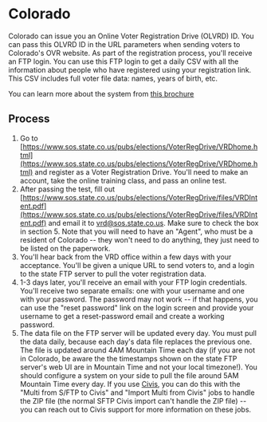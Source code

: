 # Colorado

Colorado can issue you an Online Voter Registration Drive (OLVRD) ID. You can
pass this OLVRD ID in the URL parameters when sending voters to Colorado's OVR
website. As part of the registration process, you'll receive an FTP login.
You can use this FTP login to get a daily CSV with all the information about
people who have registered using your registration link. This CSV includes
full voter file data: names, years of birth, etc.

You can learn more about the system from [this brochure](https://www.sos.state.co.us/pubs/elections/VoterRegDrive/files/OnlineVRDBrochure.pdf)

## Process

1. Go to [https://www.sos.state.co.us/pubs/elections/VoterRegDrive/VRDhome.html](https://www.sos.state.co.us/pubs/elections/VoterRegDrive/VRDhome.html) and register as a Voter Registration Drive. You'll need to make an account, take the online training class, and pass an online test.
2. After passing the test, fill out [https://www.sos.state.co.us/pubs/elections/VoterRegDrive/files/VRDIntent.pdf](https://www.sos.state.co.us/pubs/elections/VoterRegDrive/files/VRDIntent.pdf) and email it to vrd@sos.state.co.us. Make sure to check the box in section 5. Note that you will need to have an "Agent", who must be a resident of Colorado -- they won't need to do anything, they just need to be listed on the paperwork.
3. You'll hear back from the VRD office within a few days with your acceptance. You'll be given a unique URL to send voters to, and a login to the state FTP server to pull the voter registration data.
4. 1-3 days later, you'll receive an email with your FTP login credentials. You'll receive two separate emails: one with your username and one with your password. The password may not work -- if that happens, you can use the "reset password" link on the login screen and provide your username to get a reset-password email and create a working password.
5. The data file on the FTP server will be updated every day. You must pull the data daily, because each day's data file replaces the previous one. The file is updated around 4AM Mountain Time each day (if you are not in Colorado, be aware the the timestamps shown on the state FTP server's web UI are in Mountain Time and not your local timezone!). You should configure a system on your side to pull the file around 5AM Mountain Time every day. If you use [Civis](https://www.civisanalytics.com/), you can do this with the  "Multi from S/FTP to Civis" and "Import Multi from Civis" jobs to handle the ZIP file (the normal SFTP Civis import can't handle the ZIP file) -- you can reach out to Civis support for more information on these jobs.
